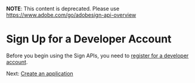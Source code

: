  **NOTE**: This content is deprecated. Please use https://www.adobe.com/go/adobesign-api-overview

# Sign Up for a Developer Account

Before you begin using the Sign APIs, you need to [register for a developer account](https://www.adobe.com/go/esign-dev-create).

Next: [Create an application](create_app.md)